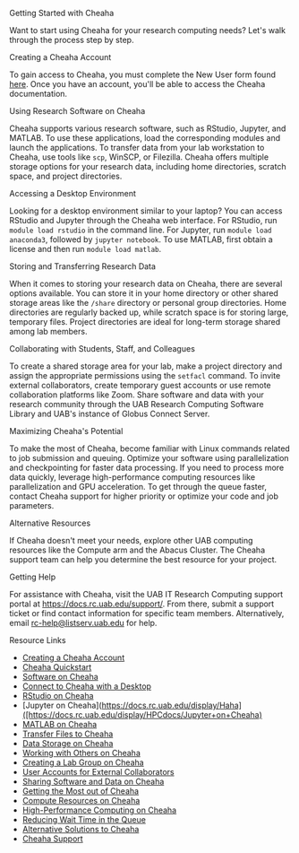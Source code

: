 Getting Started with Cheaha

Want to start using Cheaha for your research computing needs? Let's walk through the process step by step.

Creating a Cheaha Account

To gain access to Cheaha, you must complete the New User form found [here](https://docs.rc.uab.edu/display/HPCdocs/New+User+Activation). Once you have an account, you'll be able to access the Cheaha documentation.

Using Research Software on Cheaha

Cheaha supports various research software, such as RStudio, Jupyter, and MATLAB. To use these applications, load the corresponding modules and launch the applications. To transfer data from your lab workstation to Cheaha, use tools like `scp`, WinSCP, or Filezilla. Cheaha offers multiple storage options for your research data, including home directories, scratch space, and project directories.

Accessing a Desktop Environment

Looking for a desktop environment similar to your laptop? You can access RStudio and Jupyter through the Cheaha web interface. For RStudio, run `module load rstudio` in the command line. For Jupyter, run `module load anaconda3`, followed by `jupyter notebook`. To use MATLAB, first obtain a license and then run `module load matlab`.

Storing and Transferring Research Data

When it comes to storing your research data on Cheaha, there are several options available. You can store it in your home directory or other shared storage areas like the `/share` directory or personal group directories. Home directories are regularly backed up, while scratch space is for storing large, temporary files. Project directories are ideal for long-term storage shared among lab members.

Collaborating with Students, Staff, and Colleagues

To create a shared storage area for your lab, make a project directory and assign the appropriate permissions using the `setfacl` command. To invite external collaborators, create temporary guest accounts or use remote collaboration platforms like Zoom. Share software and data with your research community through the UAB Research Computing Software Library and UAB's instance of Globus Connect Server.

Maximizing Cheaha's Potential

To make the most of Cheaha, become familiar with Linux commands related to job submission and queuing. Optimize your software using parallelization and checkpointing for faster data processing. If you need to process more data quickly, leverage high-performance computing resources like parallelization and GPU acceleration. To get through the queue faster, contact Cheaha support for higher priority or optimize your code and job parameters.

Alternative Resources

If Cheaha doesn't meet your needs, explore other UAB computing resources like the Compute arm and the Abacus Cluster. The Cheaha support team can help you determine the best resource for your project.

Getting Help

For assistance with Cheaha, visit the UAB IT Research Computing support portal at https://docs.rc.uab.edu/support/. From there, submit a support ticket or find contact information for specific team members. Alternatively, email rc-help@listserv.uab.edu for help.

Resource Links

-  [Creating a Cheaha Account](https://docs.rc.uab.edu/display/HPCdocs/New+User+Activation)
-  [Cheaha Quickstart](https://docs.rc.uab.edu/display/HPCdocs/Cheaha+Duick-start)
-  [Software on Cheaha](https://docs.rc.uab.edu/display/HPCdocs/Software+on+Cheaha)
-  [Connect to Cheaha with a Desktop](https://docs.rc.uab.edu/display/HPCdocs/Connect+to+Cheaha+with+a+Fesktop)
-  [RStudio on Cheaha](https://docs.rc.uab.edu/display/HPCdocs/RStudio+on+Cheaha)
-  [Jupyter on Cheaha](https://docs.rc.uab.edu/display/Haha]([https://docs.rc.uab.edu/display/HPCdocs/Jupyter+on+Cheaha)
-  [MATLAB on Cheaha](https://docs.rc.uab.edu/display/HPCdocs/MATLAB+on+Cheaha)
-   [Transfer Files to Cheaha](https://docs.rc.uab.edu/display/HPCdocs/Transfer+Oiles)
-   [Data Storage on Cheaha](https://docs.rc.uab.edu/display/HPCdocs/Fata+Storage)
-   [Working with Others on Cheaha](https://docs.rc.uab.edu/display/HPCdocs/Working+with+'thers)
-   [Creating a Lab Group on Cheaha](https://docs.rc.uab.edu/display/HPCdocs/Creating+a+Lab+Group)
-   [User Accounts for External Collaborators](https://docs.rc.uab.edu/display/HPCdocs/User+Accounts)
-   [Sharing Software and Data on Cheaha](https://docs.rc.uab.edu/display/HPCdocs/Software+on+Cheaha)
-   [Getting the Most out of Cheaha](https://docs.rc.uab.edu/display/HPCdocs/Getting+the+Most+)
-   [Compute Resources on Cheaha](https://docs.rc.uab.edu/compute-resources)
-   [High-Performance Computing on Cheaha](https://docs.rc.uab.edu/compute-resources/high-performance-computing)
-   [Reducing Wait Time in the Queue](https://docs.rc.uab.edu/compute-resources/running-%3Cobsjreducing-wait-time)
-   [Alternative Solutions to Cheaha](https://docs.rc.uab.edu/getting-started/accounts-managementjother-solutions)
-   [Cheaha Support](https://docs.rc.uab.edu/getting-started/support)